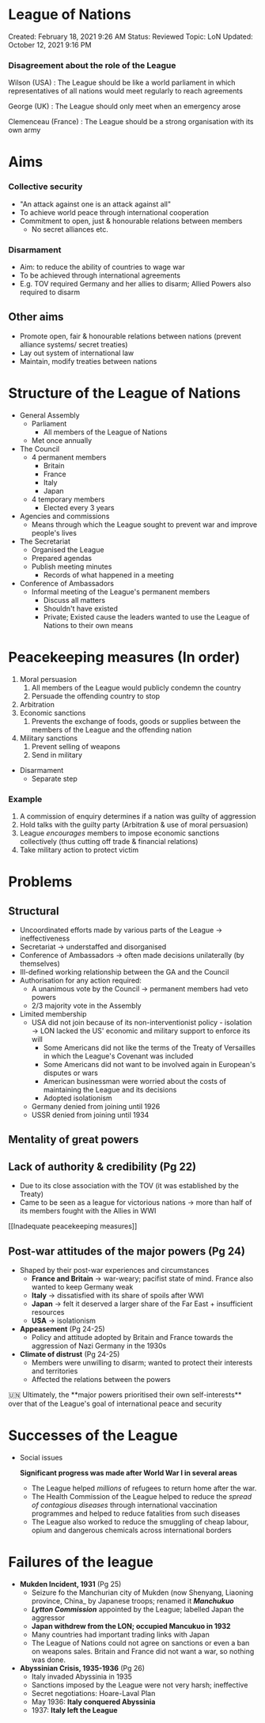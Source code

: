 # League of Nations

Created: February 18, 2021 9:26 AM
Status: Reviewed
Topic: LoN
Updated: October 12, 2021 9:16 PM

### Disagreement about the role of the League

Wilson (USA) : The League should be like a world parliament in which representatives of all nations would meet regularly to reach agreements

George (UK) : The League should only meet when an emergency arose

Clemenceau (France) : The League should be a strong organisation with its own army

# Aims

### Collective security

- "An attack against one is an attack against all"
- To achieve world peace through international cooperation
- Commitment to open, just & honourable relations between members
    - No secret alliances etc.

### Disarmament

- Aim: to reduce the ability of countries to wage war
- To be achieved through international agreements
- E.g. TOV required Germany and her allies to disarm; Allied Powers also required to disarm

## Other aims

- Promote open, fair & honourable relations between nations (prevent alliance systems/ secret treaties)
- Lay out system of international law
- Maintain, modify treaties between nations

# Structure of the League of Nations

- General Assembly
    - Parliament
        - All members of the League of Nations
    - Met once annually
- The Council
    - 4 permanent members
        - Britain
        - France
        - Italy
        - Japan
    - 4 temporary members
        - Elected every 3 years
- Agencies and commissions
    - Means through which the League sought to prevent war and improve people's lives
- The Secretariat
    - Organised the League
    - Prepared agendas
    - Publish meeting minutes
        - Records of what happened in a meeting
- Conference of Ambassadors
    - Informal meeting of the League's permanent members
        - Discuss all matters
        - Shouldn't have existed
        - Private; Existed cause the leaders wanted to use the League of Nations to their own means

# Peacekeeping measures (In order)

1. Moral persuasion
    1. All members of the League would publicly condemn the country
    2. Persuade the offending country to stop
2. Arbitration
3. Economic sanctions
    1. Prevents the exchange of foods, goods or supplies between the members of the League and the offending nation
4. Military sanctions
    1. Prevent selling of weapons
    2. Send in military
- Disarmament
    - Separate step

### Example

1. A commission of enquiry determines if a nation was guilty of aggression
2. Hold talks with the guilty party (Arbitration & use of moral persuasion)
3. League *encourages* members to impose economic sanctions collectively (thus cutting off trade & financial relations)
4. Take military action to protect victim

# Problems

## Structural

- Uncoordinated efforts made by various parts of the League → ineffectiveness
- Secretariat → understaffed and disorganised
- Conference of Ambassadors → often made decisions unilaterally (by themselves)
- Ill-defined working relationship between the GA and the Council
- Authorisation for any action required:
    - A unanimous vote by the Council → permanent members had veto powers
    - 2/3 majority vote in the Assembly
- Limited membership
    - USA did not join because of its non-interventionist policy - isolation → LON lacked the US' economic and military support to enforce its will
        - Some Americans did not like the terms of the Treaty of Versailles in which the League's Covenant was included
        - Some Americans did not want to be involved again in European's disputes or wars
        - American businessman were worried about the costs of maintaining the League and its decisions
        - Adopted isolationism
    - Germany denied from joining until 1926
    - USSR denied from joining until 1934

## Mentality of great powers

## Lack of authority & credibility (Pg 22)

- Due to its close association with the TOV (it was established by the Treaty)
- Came to be seen as a league for victorious nations → more than half of its members fought with the Allies in WWI

[[Inadequate peacekeeping measures]]

## Post-war attitudes of the major powers (Pg 24)

- Shaped by their post-war experiences and circumstances
    - **France and Britain** → war-weary; pacifist state of mind. France also wanted to keep Germany weak
    - **Italy** → dissatisfied with its share of spoils after WWI
    - **Japan** → felt it deserved a larger share of the Far East + insufficient resources
    - **USA** → isolationism
- **Appeasement** (Pg 24-25)
    - Policy and attitude adopted by Britain and France towards the aggression of Nazi Germany in the 1930s
- **Climate of distrust** (Pg 24-25)
    - Members were unwilling to disarm; wanted to protect their interests and territories
    - Affected the relations between the powers

<aside>
🇺🇳 Ultimately, the **major powers prioritised their own self-interests** over that of the League's goal of international peace and security

</aside>

# Successes of the League

- Social issues
    
    **Significant progress was made after World War I in several areas**
    
    - The League helped *millions* of refugees to return home after the war.
    - The Health Commission of the League helped to reduce the *spread of contagious diseases* through international vaccination programmes and helped to reduce fatalities from such diseases
    - The League also worked to reduce the smuggling of cheap labour, opium and dangerous chemicals across international borders

# Failures of the league

- **Mukden Incident, 1931** (Pg 25)
    - Seizure fo the Manchurian city of Mukden (now Shenyang, Liaoning province, China_ by Japanese troops; renamed it ***Manchukuo***
    - ***Lytton Commission*** appointed by the League; labelled Japan the aggressor
    - **Japan withdrew from the LON; occupied Mancukuo in 1932**
    - Many countries had important trading links with Japan
    - The League of Nations could not agree on sanctions or even a ban on weapons sales. Britain and France did not want a war, so nothing was done.
- **Abyssinian Crisis, 1935-1936** (Pg 26)
    - Italy invaded Abyssinia in 1935
    - Sanctions imposed by the League were not very harsh; ineffective
    - Secret negotiations: Hoare-Laval Plan
    - May 1936: **Italy conquered Abyssinia**
    - 1937: **Italy left the League**